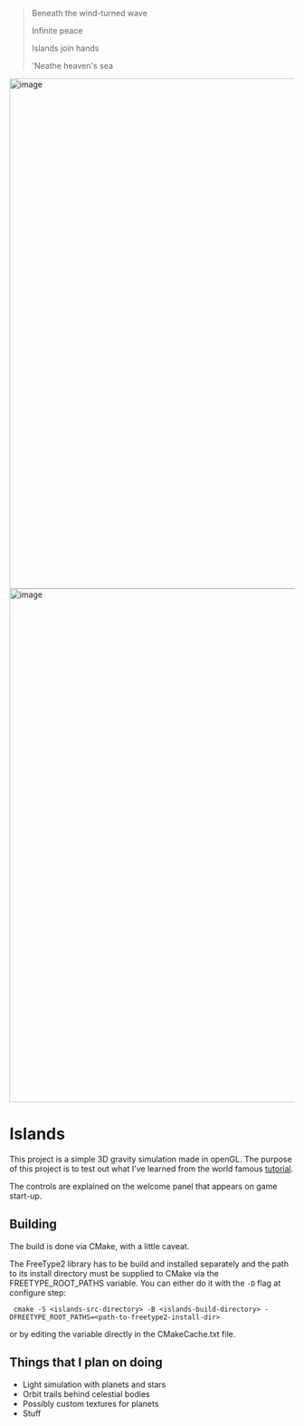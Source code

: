 > Beneath the wind-turned wave
> 
> Infinite peace
>
> Islands join hands
>
> 'Neathe heaven's sea

<img width="1199" height="901" alt="image" src="https://github.com/user-attachments/assets/263b725b-530f-4707-af10-30de893653f9" />

<img width="1199" height="907" alt="image" src="https://github.com/user-attachments/assets/b793a87d-352f-4bda-b41e-b78cf4d3aaee" />

# Islands

This project is a simple 3D gravity simulation made in openGL. 
The purpose of this project is to test out what I've learned from the world famous [tutorial](https://learnopengl.com/).

The controls are explained on the welcome panel that appears on game start-up.

## Building

The build is done via CMake, with a little caveat.

The FreeType2 library has to be build and installed separately and the path to its install directory must be supplied to CMake via the FREETYPE_ROOT_PATHS variable. 
You can either do it with the `-D` flag at configure step:

``` cmake -S <islands-src-directory> -B <islands-build-directory> -DFREETYPE_ROOT_PATHS=<path-to-freetype2-install-dir>```

or by editing the variable directly in the CMakeCache.txt file.

## Things that I plan on doing

- Light simulation with planets and stars
- Orbit trails behind celestial bodies
- Possibly custom textures for planets
- Stuff


